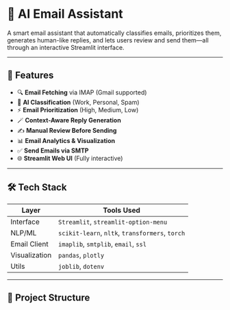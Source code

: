 # 📧 AI Email Assistant

A smart email assistant that automatically classifies emails, prioritizes them, generates human-like replies, and lets users review and send them—all through an interactive Streamlit interface.

---

## 🚀 Features

- 🔍 **Email Fetching** via IMAP (Gmail supported)
- 🧠 **AI Classification** (Work, Personal, Spam)
- ⚡ **Email Prioritization** (High, Medium, Low)
- 🪄 **Context-Aware Reply Generation**
- ✍️ **Manual Review Before Sending**
- 📊 **Email Analytics & Visualization**
- ✅ **Send Emails via SMTP**
- 🌐 **Streamlit Web UI** (Fully interactive)

---

## 🛠️ Tech Stack

| Layer        | Tools Used                                  |
|--------------|---------------------------------------------|
| Interface    | `Streamlit`, `streamlit-option-menu`        |
| NLP/ML       | `scikit-learn`, `nltk`, `transformers`, `torch` |
| Email Client | `imaplib`, `smtplib`, `email`, `ssl`        |
| Visualization| `pandas`, `plotly`                          |
| Utils        | `joblib`, `dotenv`                          |

---

## 📂 Project Structure


